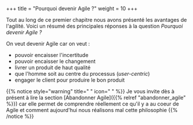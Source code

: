 +++
title = "Pourquoi devenir Agile ?"
weight = 10
+++

Tout au long de ce premier chapitre nous avons présenté les avantages de l'agilité. Voici un résumé des principales réponses à la question *Pourquoi devenir Agile ?*

On veut devenir Agile car on veut :
- pouvoir encaisser l'incertitude
- pouvoir encaisser le changement
- livrer un produit de haut qualité
- que l'homme soit au centre du processus (*user-centric*)
- engager le client pour produire le bon produit

{{% notice style="warning" title=" " icon=" " %}}
Je vous invite dès à présent à lire la section [Abandonner Agile]({{% relref "abandonner_agile" %}}) car elle permet de comprendre réellement ce qu'il y a au coeur de Agile et comment aujourd'hui nous réalisons mal cette philosophie
{{% /notice %}}
